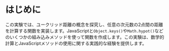 # はじめに

この実験では、ユークリッド距離の概念を探究し、任意の次元数の2点間の距離を計算する関数を実装します。JavaScriptと`Object.keys()`や`Math.hypot()`などのいくつかの組み込みメソッドを使って関数を作成します。この実験は、数学的計算とJavaScriptメソッドの使用に関する実践的な経験を提供します。
